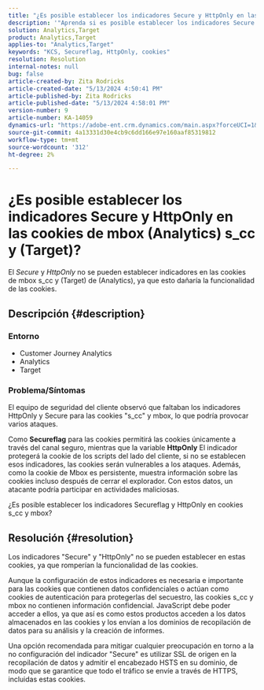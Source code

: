 ```yaml
---
title: "¿Es posible establecer los indicadores Secure y HttpOnly en las cookies de mbox (Analytics) s_cc y (Target)?"
description: '"Aprenda si es posible establecer los indicadores Secure y HttpOnly en las cookies de mbox (Analytics) s_cc y (Target)".'
solution: Analytics,Target
product: Analytics,Target
applies-to: "Analytics,Target"
keywords: "KCS, Secureflag, HttpOnly, cookies"
resolution: Resolution
internal-notes: null
bug: false
article-created-by: Zita Rodricks
article-created-date: "5/13/2024 4:50:41 PM"
article-published-by: Zita Rodricks
article-published-date: "5/13/2024 4:58:01 PM"
version-number: 9
article-number: KA-14059
dynamics-url: "https://adobe-ent.crm.dynamics.com/main.aspx?forceUCI=1&pagetype=entityrecord&etn=knowledgearticle&id=06f7b3e9-4811-ef11-9f8a-6045bd03c412"
source-git-commit: 4a13331d30e4cb9c6dd166e97e160aaf85319812
workflow-type: tm+mt
source-wordcount: '312'
ht-degree: 2%

---
```


# ¿Es posible establecer los indicadores Secure y HttpOnly en las cookies de mbox (Analytics) s_cc y (Target)?


El *Secure* y *HttpOnly* no se pueden establecer indicadores en las cookies de mbox s_cc y (Target) de (Analytics), ya que esto dañaría la funcionalidad de las cookies.

## Descripción {#description}


### Entorno

- Customer Journey Analytics
- Analytics
- Target




### Problema/Síntomas



El equipo de seguridad del cliente observó que faltaban los indicadores HttpOnly y Secure para las cookies &quot;s_cc&quot; y mbox, lo que podría provocar varios ataques.

Como <b>Secureflag</b> para las cookies permitirá las cookies únicamente a través del canal seguro, mientras que la variable <b>HttpOnly</b> El indicador protegerá la cookie de los scripts del lado del cliente, si no se establecen esos indicadores, las cookies serán vulnerables a los ataques. Además, como la cookie de Mbox es persistente, muestra información sobre las cookies incluso después de cerrar el explorador. Con estos datos, un atacante podría participar en actividades maliciosas.

¿Es posible establecer los indicadores Secureflag y HttpOnly en cookies s_cc y mbox?


## Resolución {#resolution}


Los indicadores &quot;Secure&quot; y &quot;HttpOnly&quot; no se pueden establecer en estas cookies, ya que romperían la funcionalidad de las cookies.

Aunque la configuración de estos indicadores es necesaria e importante para las cookies que contienen datos confidenciales o actúan como cookies de autenticación para protegerlas del secuestro, las cookies s_cc y mbox no contienen información confidencial. JavaScript debe poder acceder a ellos, ya que así es como estos productos acceden a los datos almacenados en las cookies y los envían a los dominios de recopilación de datos para su análisis y la creación de informes.

Una opción recomendada para mitigar cualquier preocupación en torno a la no configuración del indicador &quot;Secure&quot; es utilizar SSL de origen en la recopilación de datos y admitir el encabezado HSTS en su dominio, de modo que se garantice que todo el tráfico se envíe a través de HTTPS, incluidas estas cookies.
